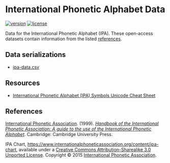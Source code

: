 # International Phonetic Alphabet Data

[![version][version-badge]][CHANGELOG] [![license][license-badge]][LICENSE]

Data for the International Phonetic Alphabet (IPA). These open-access datasets contain information from the listed [references].

## Data serializations
* [ipa-data.csv]

## Resources
* [International Phonetic Alphabet (IPA) Symbols Unicode Cheat Sheet](https://www.steffanick.com/adam/blog/international-phonetic-alphabet-symbols-unicode-cheatsheet/)

## References
[International Phonetic Association]. (1999). *[Handbook of the International Phonetic Association: A guide to the use
of the International Phonetic Alphabet](https://www.internationalphoneticassociation.org/content/handbook-ipa)*. Cambridge: Cambridge University Press.

IPA Chart, https://www.internationalphoneticassociation.org/content/ipa-chart, available under a [Creative Commons Attribution-Sharealike 3.0 Unported License](https://creativecommons.org/licenses/by-sa/3.0/). Copyright © 2015 [International Phonetic Association].

[ipa-data.csv]: ./datasets/ipa-data.csv

[references]: #references

[CHANGELOG]: ./CHANGELOG.md
[version-badge]: https://img.shields.io/badge/ipa--data-unreleased-0038e2.svg?style=flat-square

[LICENSE]: ./LICENSE
[license-badge]: https://img.shields.io/badge/license-CC--BY--SA_3.0-0038e2.svg?style=flat-square

[International Phonetic Association]: https://www.internationalphoneticassociation.org/